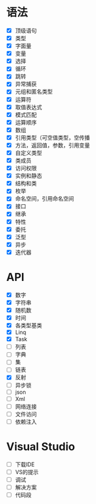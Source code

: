 ﻿# 语法

- [x] 顶级语句
- [x] 类型
- [x] 字面量
- [x] 变量
- [x] 选择
- [x] 循环
- [x] 跳转
- [x] 异常捕获
- [x] 元组和匿名类型
- [x] 运算符
- [x] 取值表达式
- [x] 模式匹配
- [x] 运算顺序
- [x] 数组
- [x] 引用类型（可空值类型，空传播
- [x] 方法，返回值，参数，引用变量 
- [x] 自定义类型
- [x] 类成员
- [x] 访问权限
- [x] 实例和静态
- [x] 结构和类
- [x] 枚举
- [x] 命名空间，引用命名空间
- [x] 接口
- [x] 继承
- [x] 特性
- [x] 委托
- [x] 泛型
- [x] 异步
- [x] 迭代器

# API

- [x] 数字
- [x] 字符串
- [x] 随机数
- [x] 时间
- [x] 各类型基类
- [x] Linq
- [x] Task
- [ ] 列表
- [ ] 字典
- [ ] 集
- [ ] 链表
- [x] 反射
- [ ] 异步锁
- [ ] json
- [ ] Xml
- [ ] 网络连接
- [ ] 文件访问
- [ ] 依赖注入

# Visual Studio

- [ ] 下载IDE
- [ ] VS的提示
- [ ] 调试
- [ ] 解决方案
- [ ] 代码段
